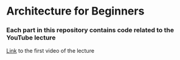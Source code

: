 # Architecture for Beginners

### Each part in this repository contains code related to the YouTube lecture

[Link](https://youtu.be/6aTyndnwy8c) to the first video of the lecture